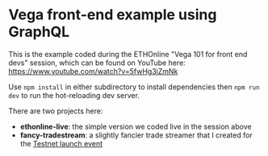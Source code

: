 # Vega front-end example using GraphQL

This is the example coded during the ETHOnline "Vega 101 for front end devs" session, which can be found on YouTube here: https://www.youtube.com/watch?v=5fwHg3iZmNk

Use `npm install` in either subdirectory to install dependencies then `npm run dev` to run the hot-reloading dev server.

There are two projects here:

- **ethonline-live**: the simple version we coded live in the session above
- **fancy-tradestream**: a slightly fancier trade streamer that I created for the [Testnet launch event](https://www.youtube.com/watch?v=DynJumPTmW0)
